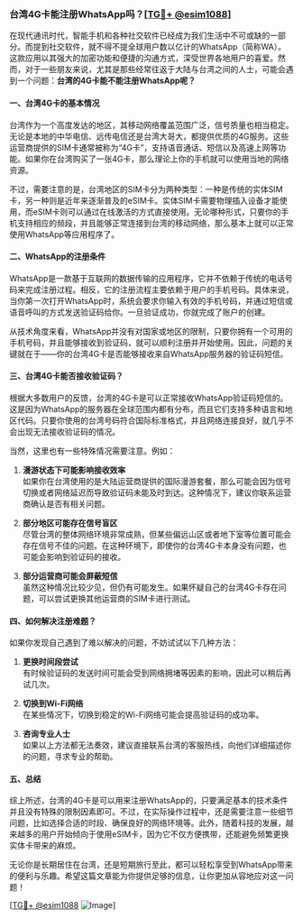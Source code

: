 ### 台湾4G卡能注册WhatsApp吗？[[TG💪+ @esim1088](https://t.me/s/esim1088)]

在现代通讯时代，智能手机和各种社交软件已经成为我们生活中不可或缺的一部分。而提到社交软件，就不得不提全球用户数以亿计的WhatsApp（简称WA）。这款应用以其强大的加密功能和便捷的沟通方式，深受世界各地用户的喜爱。然而，对于一些朋友来说，尤其是那些经常往返于大陆与台湾之间的人士，可能会遇到一个问题：**台湾的4G卡能不能注册WhatsApp呢？**

#### 一、台湾4G卡的基本情况

台湾作为一个高度发达的地区，其移动网络覆盖范围广泛，信号质量也相当稳定。无论是本地的中华电信、远传电信还是台湾大哥大，都提供优质的4G服务。这些运营商提供的SIM卡通常被称为“4G卡”，支持语音通话、短信以及高速上网等功能。如果你在台湾购买了一张4G卡，那么理论上你的手机就可以使用当地的网络资源。

不过，需要注意的是，台湾地区的SIM卡分为两种类型：一种是传统的实体SIM卡，另一种则是近年来逐渐普及的eSIM卡。实体SIM卡需要物理插入设备才能使用，而eSIM卡则可以通过在线激活的方式直接使用。无论哪种形式，只要你的手机支持相应的频段，并且能够正常连接到台湾的移动网络，那么基本上就可以正常使用WhatsApp等应用程序了。

#### 二、WhatsApp的注册条件

WhatsApp是一款基于互联网的数据传输的应用程序，它并不依赖于传统的电话号码来完成注册过程。相反，它的注册流程主要依赖于用户的手机号码。具体来说，当你第一次打开WhatsApp时，系统会要求你输入有效的手机号码，并通过短信或语音呼叫的方式发送验证码给你。一旦验证成功，你就完成了账户的创建。

从技术角度来看，WhatsApp并没有对国家或地区的限制，只要你拥有一个可用的手机号码，并且能够接收到验证码，就可以顺利注册并开始使用。因此，问题的关键就在于——你的台湾4G卡是否能够接收来自WhatsApp服务器的验证码短信。

#### 三、台湾4G卡能否接收验证码？

根据大多数用户的反馈，台湾的4G卡是可以正常接收WhatsApp验证码短信的。这是因为WhatsApp的服务器在全球范围内都有分布，而且它们支持多种语言和地区代码。只要你使用的台湾号码符合国际标准格式，并且网络连接良好，就几乎不会出现无法接收验证码的情况。

当然，这里也有一些特殊情况需要注意。例如：

1. **漫游状态下可能影响接收效率**  
   如果你在台湾使用的是大陆运营商提供的国际漫游套餐，那么可能会因为信号切换或者网络延迟而导致验证码未能及时到达。这种情况下，建议你联系运营商确认是否有相关问题。

2. **部分地区可能存在信号盲区**  
   尽管台湾的整体网络环境非常成熟，但某些偏远山区或者地下室等位置可能会存在信号不佳的问题。在这种环境下，即使你的台湾4G卡本身没有问题，也可能会影响到验证码的接收。

3. **部分运营商可能会屏蔽短信**  
   虽然这种情况比较少见，但仍有可能发生。如果怀疑自己的台湾4G卡存在问题，可以尝试更换其他运营商的SIM卡进行测试。

#### 四、如何解决注册难题？

如果你发现自己遇到了难以解决的问题，不妨试试以下几种方法：

1. **更换时间段尝试**  
   有时候验证码的发送时间可能会受到网络拥堵等因素的影响，因此可以稍后再试几次。

2. **切换到Wi-Fi网络**  
   在某些情况下，切换到稳定的Wi-Fi网络可能会提高验证码的成功率。

3. **咨询专业人士**  
   如果以上方法都无法奏效，建议直接联系台湾的客服热线，向他们详细描述你的问题，寻求专业的帮助。

#### 五、总结

综上所述，台湾的4G卡是可以用来注册WhatsApp的，只要满足基本的技术条件并且没有特殊的限制因素即可。不过，在实际操作过程中，还是需要注意一些细节问题，比如选择合适的时段、确保良好的网络环境等。此外，随着科技的发展，越来越多的用户开始倾向于使用eSIM卡，因为它不仅方便携带，还能避免频繁更换实体卡带来的麻烦。

无论你是长期居住在台湾，还是短期旅行至此，都可以轻松享受到WhatsApp带来的便利与乐趣。希望这篇文章能为你提供足够的信息，让你更加从容地应对这一问题！

[[TG💪+ @esim1088](https://t.me/s/esim1088) ![Image](https://i.postimg.cc/4NQfJmqS/Snipaste-2025-05-13-00-14-12.png)]